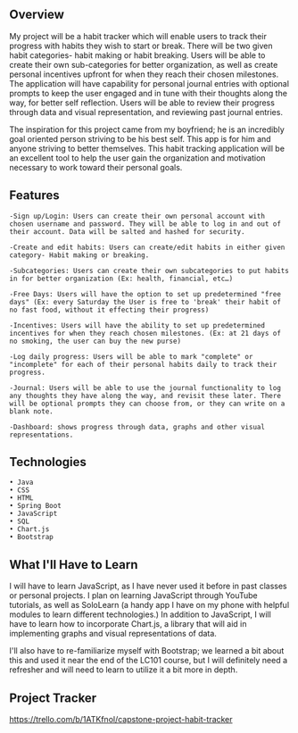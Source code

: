 ## Overview

My project will be a habit tracker which will enable users to track their progress with habits they wish to start or break. There will be two given habit categories- habit making or habit breaking. Users will be able to create their own sub-categories for better organization, as well as create personal incentives upfront for when they reach their chosen milestones. The application will have capability for personal journal entries with optional prompts to keep the user engaged and in tune with their thoughts along the way, for better self reflection. Users will be able to review their progress through data and visual representation, and reviewing past journal entries.

The inspiration for this project came from my boyfriend; he is an incredibly goal oriented person striving to be his best self. This app is for him and anyone striving to better themselves. This habit tracking application will be an excellent tool to help the user gain the organization and motivation necessary to work toward their personal goals.



## Features

	-Sign up/Login: Users can create their own personal account with chosen username and password. They will be able to log in and out of their account. Data will be salted and hashed for security.
	
	-Create and edit habits: Users can create/edit habits in either given category- Habit making or breaking. 
	
	-Subcategories: Users can create their own subcategories to put habits in for better organization (Ex: health, financial, etc…)
	
	-Free Days: Users will have the option to set up predetermined "free days" (Ex: every Saturday the User is free to 'break' their habit of no fast food, without it effecting their progress)
	
	-Incentives: Users will have the ability to set up predetermined incentives for when they reach chosen milestones. (Ex: at 21 days of no smoking, the user can buy the new purse)
	
	-Log daily progress: Users will be able to mark "complete" or "incomplete" for each of their personal habits daily to track their progress.
	
	-Journal: Users will be able to use the journal functionality to log any thoughts they have along the way, and revisit these later. There will be optional prompts they can choose from, or they can write on a blank note.
	
	-Dashboard: shows progress through data, graphs and other visual representations.



## Technologies

	• Java
	• CSS
	• HTML
	• Spring Boot
	• JavaScript
	• SQL
	• Chart.js
	• Bootstrap



## What I'll Have to Learn

I will have to learn JavaScript, as I have never used it before in past classes or personal projects. I plan on learning JavaScript through YouTube tutorials, as well as SoloLearn (a handy app I have on my phone with helpful modules to learn different technologies.) In addition to JavaScript, I will have to learn how to incorporate Chart.js, a library that will aid in implementing graphs and visual representations of data.

I'll also have to re-familiarize myself with Bootstrap; we learned a bit about this and used it near the end of the LC101 course, but I will definitely need a refresher and will need to learn to utilize it a bit more in depth. 



## Project Tracker

https://trello.com/b/1ATKfnol/capstone-project-habit-tracker
